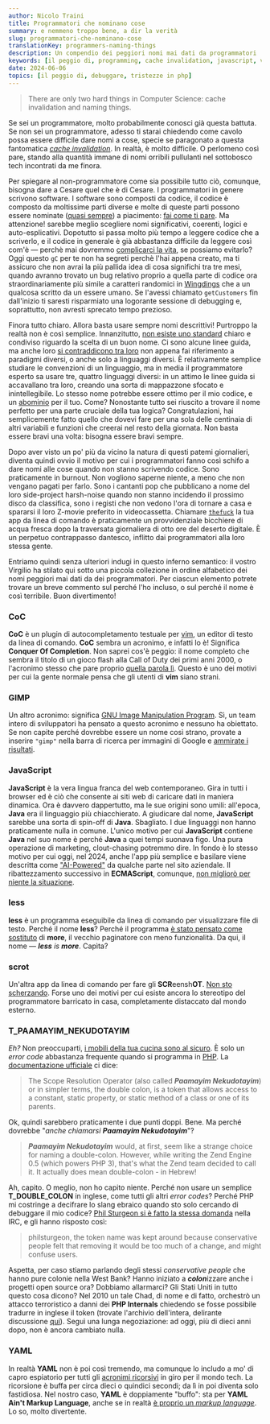 ```yaml
---
author: Nicolo Traini
title: Programmatori che nominano cose
summary: e nemmeno troppo bene, a dir la verità
slug: programmatori-che-nominano-cose
translationKey: programmers-naming-things
description: Un compendio dei peggiori nomi mai dati da programmatori
keywords: [il peggio di, programming, cache invalidation, javascript, vim, php]
date: 2024-06-06
topics: [il peggio di, debuggare, tristezze in php]
---
```


> There are only two hard things in Computer Science: cache invalidation and naming things.

Se sei un programmatore, molto probabilmente conosci già questa battuta. Se non sei un programmatore,
adesso ti starai chiedendo come cavolo possa essere difficile dare nomi a cose, specie se paragonato
a questa fantomatica
_[cache invalidation](https://www.reddit.com/media?url=https%3A%2F%2Fi.redd.it%2Fmalf7gt4qdj21.jpg "fumetto su Reddit")_.
In realtà, è molto difficile. O perlomeno così pare, stando alla quantità immane di nomi orribili
pullulanti nel sottobosco tech incontrati da me finora.

Per spiegare al non-programmatore come sia possibile tutto ciò, comunque, bisogna dare a Cesare quel
che è di Cesare. I programmatori in genere scrivono software. I software sono composti da codice,
il codice è composto da moltissime parti diverse e molte di queste parti possono essere nominate
([quasi sempre](https://github.com/AnanthaRajuC/Reserved-Key-Words-list-of-various-programming-languages "'Reserved Keywords list of various programming languages' su GitHub"))
a piacimento: [fai come ti pare](https://www.youtube.com/watch?v=ozYaB5WrD_0 "'It's your choice.flv' su YouTube").
Ma attenzione! sarebbe meglio scegliere nomi significativi, coerenti, logici e auto-esplicativi.
Dopotutto si passa molto più tempo a leggere codice che a scriverlo, e il codice in generale
è già abbastanza difficile da leggere così com'è — perchè mai dovremmo
[complicarci la vita](https://www.youtube.com/watch?v=mSUNnCwj1WY "'programming war crimes' su YouTube"),
se possiamo evitarlo? Oggi questo `gC` per te non ha segreti perchè l'hai appena creato, ma ti
assicuro che non avrai la più pallida idea di cosa significhi tra tre mesi, quando avranno
trovato un bug relativo proprio a quella parte di codice ora straordinariamente più simile
a caratteri randomici in [Wingdings](https://lingojam.com/WingdingsTranslator "Wingdings Translator")
che a un qualcosa scritto da un essere umano. Se l'avessi chiamato `getCustomers`
fin dall'inizio ti saresti risparmiato una logorante sessione di debugging e, soprattutto,
non avresti sprecato tempo prezioso.

Finora tutto chiaro. Allora basta usare sempre nomi descrittivi! Purtroppo la realtà non è così semplice.
Innanzitutto, [non esiste uno standard](https://xkcd.com/927/ "comic strip on xkcd.com")
chiaro e condiviso riguardo la scelta di un buon nome. Ci sono alcune linee guida, ma anche loro
[si contraddicono tra loro](https://blog.ploeh.dk/2015/08/17/when-x-y-and-z-are-great-variable-names/)
non appena fai riferimento a paradigmi diversi, o anche solo a linguaggi diversi. È relativamente
semplice studiare le convenzioni di un linguaggio, ma in media il programmatore esperto sa usare tre,
quattro linguaggi diversi: in un attimo le linee guida si accavallano tra loro, creando una sorta
di mappazzone sfocato e inintellegibile. Lo stesso nome potrebbe essere ottimo per il mio codice,
e un [abominio](https://x.com/jamesiry/status/598547781515485184 "functional programmers on Twitter")
per il tuo. Come? Nonostante tutto sei riuscito a trovare il nome perfetto per una parte cruciale
della tua logica? Congratulazioni, hai semplicemente fatto quello che dovevi fare per una sola
delle centinaia di altri variabili e funzioni che creerai nel resto della giornata. Non basta
essere bravi una volta: bisogna essere bravi sempre.

Dopo aver visto un po' più da vicino la natura di questi patemi giornalieri, diventa quindi ovvio il
motivo per cui i programmatori fanno così schifo a dare nomi alle cose quando non stanno scrivendo
codice. Sono praticamente in burnout. Non vogliono saperne niente, a meno che non vengano pagati
per farlo. Sono i cantanti pop che pubblicano a nome del loro side-project harsh-noise quando
non stanno incidendo il prossimo disco da classifica, sono i registi che non vedono l'ora di
tornare a casa e spararsi il loro Z-movie preferito in videocassetta. Chiamare
[`thefuck`](https://github.com/nvbn/thefuck "'thefuck' su GitHub")
la tua app da linea di comando è praticamente un provvidenziale bicchiere di acqua fresca
dopo la traversata giornaliera di otto ore del deserto digitale. È un perpetuo
contrappasso dantesco, inflitto dai programmatori alla loro stessa gente.

Entriamo quindi senza ulteriori indugi in questo inferno semantico: il vostro Virgilio
ha stilato qui sotto una piccola collezione in ordine alfabetico dei nomi peggiori
mai dati da dei programmatori. Per ciascun elemento potrete trovare un breve commento
sul perché l'ho incluso, o sul perché il nome è così terribile. Buon divertimento!

### CoC

**CoC** è un plugin di autocompletamento testuale per [vim](https://www.vim.org/ "vim home-page"),
un editor di testo da linea di comando. **CoC** sembra un acronimo, e infatti lo è!
Significa **Conquer Of Completion**. Non saprei cos'è peggio: il nome completo che
sembra il titolo di un gioco flash alla Call of Duty dei primi anni 2000, o l'acronimo
stesso che pare proprio [quella parola lì](https://www.youtube.com/watch?v=YA8l2POQ1No "'The Office - Cock' su YouTube").
Questo è uno dei motivi per cui la gente normale pensa che gli utenti di **vim** siano strani.

### GIMP

Un altro acronimo: significa [GNU Image Manipulation Program](https://www.gimp.org/ "GIMP home-page").
Sì, un team intero di sviluppatori ha pensato a questo acronimo e nessuno ha obiettato.
Se non capite perché dovrebbe essere un nome così strano, provate a inserire `"gimp"` nella barra di ricerca per immagini di Google e
[ammirate i risultati](https://www.google.com/search?sca_esv=4ce04de13f7e18f6&sca_upv=1&q=gimp&uds=ADvngMhiT0nRpSjbJPjWq9wKOmhO5M4yafYUActcLRzkXct9ifp40-rxmQDurT4o_qJO4V3T5MshTn0O_bZSLo7HXdcOc6LAT2IqKsXjVfSPsxsu-N6WMLQuKar-rCQlGC49VlMvphVrtq7uop9ygsYs1Q0zr_y6dfe7iShjdtTCbepAd1FBUYXdZQ-YfhbK3MwRbv0mV2YNjg2-0eLJnSVX9gUHqHoGfSav-qGa6vOn9t-QnOr-9aW6yEvCJJyzXBKlpOJl7L9-iMAom-w7OW_CPb0QCOcSzw&udm=2&prmd=ivnmbtz&sa=X&ved=2ahUKEwjFpp7s08mGAxWNgP0HHZ9JMgIQtKgLegQIFBAB&biw=1488&bih=624&dpr=1.25 "Immagini risultanti per 'gimp'").

### JavaScript

**JavaScript** è la vera lingua franca del web contemporaneo. Gira in tutti i browser ed è
ciò che consente ai siti web di caricare dati in maniera dinamica. Ora è davvero dappertutto,
ma le sue origini sono umili: all'epoca, **Java** era il linguaggio più chiacchierato.
A giudicare dal nome, **JavaScript** sarebbe una sorta di spin-off di **Java**. Sbagliato.
I due linguaggi non hanno praticamente nulla in comune. L'unico motivo per cui **JavaScript**
contiene **Java** nel suo nome è perché **Java** a quei tempi suonava figo. Una pura operazione
di marketing, clout-chasing potremmo dire. In fondo è lo stesso motivo per cui oggi, nel 2024,
anche l'app più semplice e basilare viene descritta come
["AI-Powered"](https://www.scaruffi.com/singular/sin00.html "Intelligence is not Artificial, introduzione al libro")
da qualche parte nel sito aziendale. Il ribattezzamento successivo in **ECMAScript**, comunque,
[non migliorò per niente la situazione](https://james-iry.blogspot.com/2009/05/brief-incomplete-and-mostly-wrong.html#:~:text=1995%20%2D%20Brendan%20Eich,is%20renamed%20ECMAScript. "A brief, incomplete, and mostly wrong history of programming languages").

### less

**less** è un programma eseguibile da linea di comando per visualizzare file di testo.
Perché il nome **less**? Perché il programma
[è stato pensato come sostituto](https://man7.org/linux/man-pages/man1/less.1.html "manuale Linux per 'less'")
di **more**, il vecchio paginatore con meno funzionalità. Da qui, il nome — _**less** is **more**_. Capìta?

### scrot

Un'altra app da linea di comando per fare gli **SCR**eensh**OT**.
[Non sto scherzando](https://man.archlinux.org/man/scrot.1 "Manuale di 'scrot'").
Forse uno dei motivi per cui esiste ancora lo stereotipo del programmatore barricato in casa,
completamente distaccato dal mondo esterno.

### T_PAAMAYIM_NEKUDOTAYIM

_Eh?_ Non preoccuparti, [i mobili della tua cucina sono al sicuro](https://www.youtube.com/watch?v=r_qjf_iiCMk).
È solo un _error code_ abbastanza frequente quando si programma in
[PHP](https://phpsadness.com/sad/1 "Unexpected T_PAAMAYIM_NEKUDOTAYIM").
La [documentazione ufficiale](https://www.php.net/manual/en/language.oop5.paamayim-nekudotayim.php "Scope Resolution Operator (::)")
ci dice:

> The Scope Resolution Operator (also called _**Paamayim Nekudotayim**_) or in simpler terms,
> the double colon, is a token that allows access to a constant, static property,
> or static method of a class or one of its parents.

Ok, quindi sarebbero praticamente i due punti doppi. Bene. Ma perché dovrebbe "_anche chiamarsi **Paamayim Nekudotayim**_"?

> _**Paamayim Nekudotayim**_ would, at first, seem like a strange choice for naming a double-colon.
> However, while writing the Zend Engine 0.5 (which powers PHP 3), that's what the Zend team
> decided to call it. It actually does mean double-colon - in Hebrew!

Ah, capito. O meglio, non ho capito niente. Perché non usare un semplice **T_DOUBLE_COLON**
in inglese, come tutti gli altri _error codes_? Perché PHP mi costringe a decifrare
lo slang ebraico quando sto solo cercando di debuggare il mio codice?
[Phil Sturgeon si è fatto la stessa domanda](https://philsturgeon.com/wtf-is-t-paamayim-nekudotayim/ "WTF is T_PAAMAYIM_NEKUDOTAYIM")
nella IRC, e gli hanno risposto così:

> philsturgeon, the token name was kept around because conservative people felt
> that removing it would be too much of a change, and might confuse users.

Aspetta, per caso stiamo parlando degli stessi _conservative people_ che hanno
pure colonie nella West Bank? Hanno iniziato a ***colon***izzare anche i progetti
open source ora? Dobbiamo allarmarci? Gli Stati Uniti in tutto questo cosa dicono?
Nel 2010 un tale Chad, di nome e di fatto, orchestrò un attacco terroristico a
danni dei **PHP Internals** chiedendo se fosse possibile tradurre in inglese il
token (trovate l'archivio dell'intera, delirante discussione
[qui](https://web.archive.org/web/20221209141424/https://grokbase.com/t/php/php-internals/10ayegjgg4/rename-t-paamayim-nekudotayim-to-t-double-colon/10ay7h1f2a "[PHP-INTERNALS] rename T_PAAMAYIM_NEKUDOTAYIM to T_DOUBLE_COLON")).
Seguì una lunga negoziazione: ad oggi, più di dieci anni dopo, non è ancora cambiato nulla.

### YAML

In realtà **YAML** non è poi così tremendo, ma comunque lo includo a mo' di capro
espiatorio per tutti gli [acronimi ricorsivi](https://www.techopedia.com/definition/21636/recursive-acronym "Recursive Acronym definition su Techopedia")
in giro per il mondo tech. La ricorsione è buffa per circa dieci o quindici secondi;
da lì in poi diventa solo fastidiosa. Nel nostro caso, **YAML** è doppiamente "buffo":
sta per **YAML Ain't Markup Language**, anche se in realtà
[è proprio un _markup language_](https://www.redhat.com/en/topics/automation/what-is-yaml "'What is YAML?' su Red Hat").
Lo so, molto divertente.
